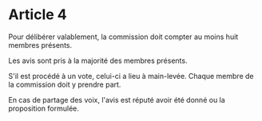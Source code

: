 # Article 4

Pour délibérer valablement, la commission doit compter au moins huit membres présents.

Les avis sont pris à la majorité des membres présents.

S'il est procédé à un vote, celui-ci a lieu à main-levée. Chaque membre de la commission doit y prendre part.

En cas de partage des voix, l'avis est réputé avoir été donné ou la proposition formulée.
